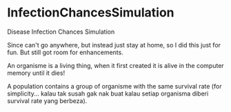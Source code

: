 # InfectionChancesSimulation
Disease Infection Chances Simulation

Since can't go anywhere, but instead just stay at home, so I did this just for fun.  But still got room for enhancements.


An organisme is a living thing, when it first created it is alive in the computer memory until it dies!

A population contains a group of organisme with the same survival rate (for simplicity... kalau tak susah gak nak buat kalau setiap organisma diberi survival rate yang berbeza).